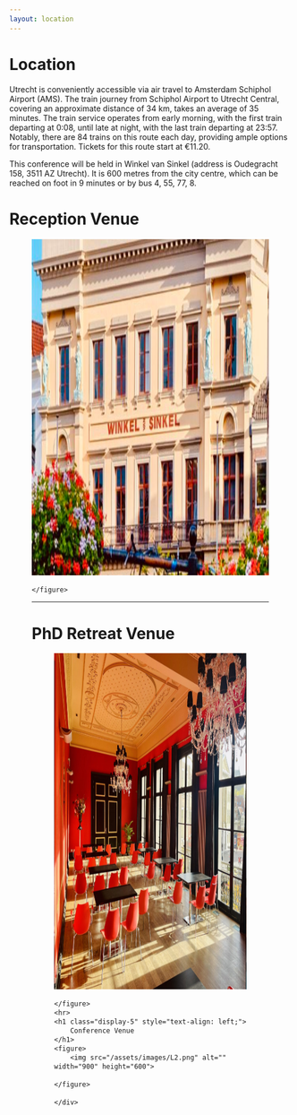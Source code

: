 ```yaml
---
layout: location
---
```



<div class="col-lg8 mx-auto">
    <h1 class="display-4" style="text-align: left;">
        Location
    </h1>
    <p>Utrecht is conveniently accessible via air travel to Amsterdam Schiphol Airport (AMS). The train journey from Schiphol Airport to Utrecht Central, covering an approximate distance of 34 km, takes an average of 35 minutes. The train service operates from early morning, with the first train departing at 0:08, until late at night, with the last train departing at 23:57. Notably, there are 84 trains on this route each day, providing ample options for transportation. Tickets for this route start at €11.20.</p>
    <p>This conference will be held in Winkel van Sinkel (address is Oudegracht 158, 3511 AZ Utrecht). It is 600 metres from the city centre, which can be reached on foot in 9 minutes or by bus 4, 55, 77, 8.
    </p>

<div>
    <h1 class="display-5" style="text-align: left;">
        Reception Venue
    </h1>
    <figure>
        <img src="/assets/images/L0.png" alt="" width="900" height="600">
        
    </figure>  
<hr>
    <h1 class="display-5" style="text-align: left;" width="900" height="600">
        PhD Retreat Venue 
    </h1>
    <figure>
        <img src="/assets/images/L1.png" alt="" width="900" height="600">
       
    </figure>
    <hr>
    <h1 class="display-5" style="text-align: left;">
        Conference Venue
    </h1>
    <figure>
        <img src="/assets/images/L2.png" alt="" width="900" height="600">
        
    </figure>
            
    </div>


    
<!--     <br>   
     <p><b>Utrecht Science Park</b> (address is Heidelberglaan 11, 3584 CS Utrecht) is Utrecht University’s largest campus and is located in the east of the city. Utrecht Science Park houses the greater part of the university. Utrecht University maintains close ties with the city and province of Utrecht. Utrecht University, the University Medical Center Utrecht and dozens of innovative businesses and research institutes have pooled their resources at the Utrecht Science Park. This has turned the Utrecht Science Park (USP) into the beating heart of Utrecht’s knowledge-based economy. The nearest bus stop is <b>Botanical Gardens</b>. Get off at Utrecht Central Station. From there, take the bus to the Botanical Gardens stop or tram 20, 21, and 22.</p>
     <p><b>Utrecht University Hall</b> (address is Domplein 29, 3512 JE Utrecht) is the ceremonial and representative heart of Utrecht University. It is home to graduations, promotions, and orations and it is a house for debate, lecture, and conference. Every year, University Hall attracts between one hundred and two hundred thousand visitors. The main entrance is on the south side of the Domplein overlooking the statue of Jan van Nassau. Get off at Utrecht Central Station, from there take a bus to the <b>Janskerkhof bus stop</b> or the <b>Domplein bus stop</b>.</p>
-->      
</div>
